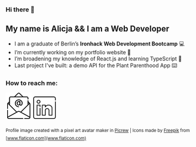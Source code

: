 ### Hi there :wave:

<!--
**GitAlicja/GitAlicja** is a ✨ _special_ ✨ repository because its `README.md` (this file) appears on your GitHub profile.

Here are some ideas to get you started:

- 🔭 I’m currently working on ...
- 🌱 I’m currently learning ...
- 👯 I’m looking to collaborate on ...
- 🤔 I’m looking for help with ...
- 💬 Ask me about ...
- 📫 How to reach me: ...
- 😄 Pronouns: ...
- ⚡ Fun fact: ...
-->

## My name is Alicja && I am a Web Developer

- I am a graduate of Berlin’s **Ironhack Web Development Bootcamp** :computer:
- I’m currently working on my portfolio website :seedling:
- I’m broadening my knowledge of React.js and learning TypeScript :thought_balloon:
- Last project I've built: a demo API for the Plant Parenthood App :keyboard:
 
### How to reach me:

[<img src="email.png" width="70" />](alicja.halfbrodt@gmail.com)   [<img src="linkedin.png" width="60" />](https://www.linkedin.com/in/alicja-slupska-halfbrodt/)

<!--
You can write me an [email](alicja.halfbrodt@gmail.com) or connect with me on [LinkedIn](https://www.linkedin.com/in/alicja-slupska-halfbrodt/)
-->

<sub>Profile image created with a pixel art avatar maker in [Picrew](https://picrew.me/image_maker/112842/) | Icons made by [Freepik](https://www.freepik.com) from [www.flaticon.com](www.flaticon.com)</sub>
